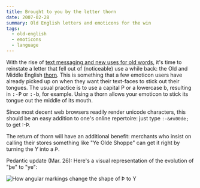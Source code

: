```yaml
---
title: Brought to you by the letter thorn
date: 2007-02-28
summary: Old English letters and emoticons for the win
tags:
  - old-english
  - emoticons
  - language
---
```


With the rise of [text messaging and new uses for old words](https://bethemedia.livejournal.com/10334.html), it's time to reinstate a letter that fell out of (noticeable) use a while back: the Old and Middle English [thorn](https://en.wikipedia.org/wiki/Thorn_%28letter%29). This is something that a few emoticon users have already picked up on when they want their text-faces to stick out their tongues. The usual practice is to use a capital P or a lowercase b, resulting in <kbd>:-P</kbd> or <kbd>:-b</kbd>, for example. Using a thorn allows your emoticon to stick its tongue out the middle of its mouth.

Since most decent web browsers readily render unicode characters, this should be an easy addition to one's online repertoire: just type `:-&#x00de;` to get :-Þ.

The return of thorn will have an additional benefit: merchants who insist on calling their stores something like "Ye Olde Shoppe" can get it right by turning the *Y* into a *Þ*.

Pedantic update (Mar. 26): Here's a visual representation of the evolution of "þe" to "ye":

![How angular markings change the shape of Þ to Y](/images/notes/thorn.png)
